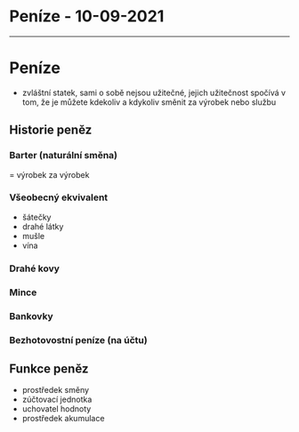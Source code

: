 # Peníze - 10-09-2021
---
# Peníze
- zvláštní statek, sami o sobě nejsou užitečné, jejich užitečnost spočívá v tom, že je můžete kdekoliv a kdykoliv směnit za výrobek nebo službu

## Historie peněz
### Barter (naturální směna)
= výrobek za výrobek

### Všeobecný ekvivalent
- šátečky
- drahé látky
- mušle
- vína

### Drahé kovy
### Mince
### Bankovky
### Bezhotovostní peníze (na účtu)

## Funkce peněz
- prostředek směny
- zúčtovací jednotka
- uchovatel hodnoty
- prostředek akumulace